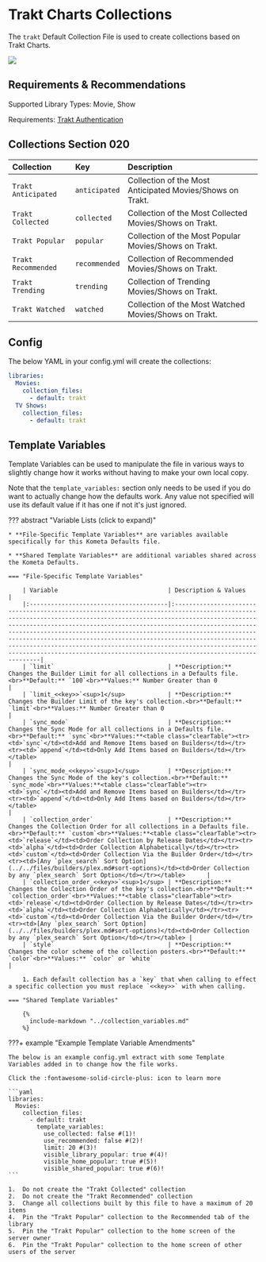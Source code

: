 # Trakt Charts Collections

The `trakt` Default Collection File is used to create collections based on Trakt Charts.

![](../images/trakt.png)

## Requirements & Recommendations

Supported Library Types: Movie, Show

Requirements: [Trakt Authentication](../../config/trakt.md)

## Collections Section 020

| Collection          | Key           | Description                                                |
|:--------------------|:--------------|:-----------------------------------------------------------|
| `Trakt Anticipated` | `anticipated` | Collection of the Most Anticipated Movies/Shows on Trakt.  |
| `Trakt Collected`   | `collected`   | Collection of the Most Collected Movies/Shows on Trakt.    |
| `Trakt Popular`     | `popular`     | Collection of the Most Popular Movies/Shows on Trakt.      |
| `Trakt Recommended` | `recommended` | Collection of Recommended Movies/Shows on Trakt.           |
| `Trakt Trending`    | `trending`    | Collection of Trending Movies/Shows on Trakt.              |
| `Trakt Watched`     | `watched`     | Collection of the Most Watched Movies/Shows on Trakt.      |

## Config

The below YAML in your config.yml will create the collections:

```yaml
libraries:
  Movies:
    collection_files:
      - default: trakt
  TV Shows:
    collection_files:
      - default: trakt
```

## Template Variables

Template Variables can be used to manipulate the file in various ways to slightly change how it works without having to 
make your own local copy.

Note that the `template_variables:` section only needs to be used if you do want to actually change how the defaults 
work. Any value not specified will use its default value if it has one if not it's just ignored.

??? abstract "Variable Lists (click to expand)"

    * **File-Specific Template Variables** are variables available specifically for this Kometa Defaults file.

    * **Shared Template Variables** are additional variables shared across the Kometa Defaults.

    === "File-Specific Template Variables"

        | Variable                               | Description & Values                                                                                                                                                                                                                                                                                                                                                                                                                                                                                                                      |
        |:---------------------------------------|:------------------------------------------------------------------------------------------------------------------------------------------------------------------------------------------------------------------------------------------------------------------------------------------------------------------------------------------------------------------------------------------------------------------------------------------------------------------------------------------------------------------------------------------|
        | `limit`                                | **Description:** Changes the Builder Limit for all collections in a Defaults file.<br>**Default:** `100`<br>**Values:** Number Greater than 0                                                                                                                                                                                                                                                                                                                                                                                             |
        | `limit_<<key>>`<sup>1</sup>            | **Description:** Changes the Builder Limit of the key's collection.<br>**Default:** `limit`<br>**Values:** Number Greater than 0                                                                                                                                                                                                                                                                                                                                                                                                |
        | `sync_mode`                            | **Description:** Changes the Sync Mode for all collections in a Defaults file.<br>**Default:** `sync`<br>**Values:**<table class="clearTable"><tr><td>`sync`</td><td>Add and Remove Items based on Builders</td></tr><tr><td>`append`</td><td>Only Add Items based on Builders</td></tr></table>                                                                                                                                                                                                                                          |
        | `sync_mode_<<key>>`<sup>1</sup>        | **Description:** Changes the Sync Mode of the key's collection.<br>**Default:** `sync_mode`<br>**Values:**<table class="clearTable"><tr><td>`sync`</td><td>Add and Remove Items based on Builders</td></tr><tr><td>`append`</td><td>Only Add Items based on Builders</td></tr></table>                                                                                                                                                                                                                                          |
        | `collection_order`                     | **Description:** Changes the Collection Order for all collections in a Defaults file.<br>**Default:** `custom`<br>**Values:**<table class="clearTable"><tr><td>`release`</td><td>Order Collection by Release Dates</td></tr><tr><td>`alpha`</td><td>Order Collection Alphabetically</td></tr><tr><td>`custom`</td><td>Order Collection Via the Builder Order</td></tr><tr><td>[Any `plex_search` Sort Option](../../files/builders/plex.md#sort-options)</td><td>Order Collection by any `plex_search` Sort Option</td></tr></table>      |
        | `collection_order_<<key>>`<sup>1</sup> | **Description:** Changes the Collection Order of the key's collection.<br>**Default:** `collection_order`<br>**Values:**<table class="clearTable"><tr><td>`release`</td><td>Order Collection by Release Dates</td></tr><tr><td>`alpha`</td><td>Order Collection Alphabetically</td></tr><tr><td>`custom`</td><td>Order Collection Via the Builder Order</td></tr><tr><td>[Any `plex_search` Sort Option](../../files/builders/plex.md#sort-options)</td><td>Order Collection by any `plex_search` Sort Option</td></tr></table> |
        | `style`                                | **Description:** Changes the color scheme of the collection posters.<br>**Default:** `color`<br>**Values:** `color` or `white`                                                                                                                                                                                                                                                                                                                                                                           |

        1. Each default collection has a `key` that when calling to effect a specific collection you must replace `<<key>>` with when calling.

    === "Shared Template Variables"

        {%
          include-markdown "../collection_variables.md"
        %}
    
???+ example "Example Template Variable Amendments"

    The below is an example config.yml extract with some Template Variables added in to change how the file works.

    Click the :fontawesome-solid-circle-plus: icon to learn more
    
    ```yaml
    libraries:
      Movies:
        collection_files:
          - default: trakt
            template_variables:
              use_collected: false #(1)!
              use_recommended: false #(2)!
              limit: 20 #(3)!
              visible_library_popular: true #(4)!
              visible_home_popular: true #(5)!
              visible_shared_popular: true #(6)!
    ```

    1.  Do not create the "Trakt Collected" collection
    2.  Do not create the "Trakt Recommended" collection
    3.  Change all collections built by this file to have a maximum of 20 items
    4.  Pin the "Trakt Popular" collection to the Recommended tab of the library
    5.  Pin the "Trakt Popular" collection to the home screen of the server owner
    6.  Pin the "Trakt Popular" collection to the home screen of other users of the server
